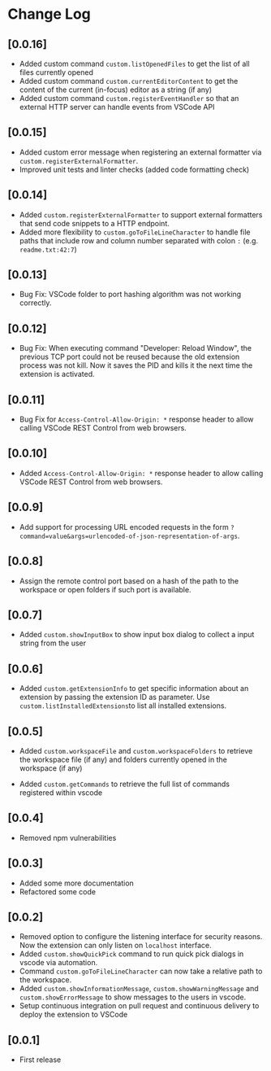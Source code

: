# Change Log

## [0.0.16]

- Added custom command `custom.listOpenedFiles` to get the list of all files currently opened
- Added custom command `custom.currentEditorContent` to get the content of the current (in-focus) editor as a string (if any)
- Added custom command `custom.registerEventHandler` so that an external HTTP server can handle events from VSCode API

## [0.0.15]

- Added custom error message when registering an external formatter via `custom.registerExternalFormatter`.
- Improved unit tests and linter checks (added code formatting check)

## [0.0.14]

- Added `custom.registerExternalFormatter` to support external formatters that send code snippets to a HTTP endpoint.
- Added more flexibility to `custom.goToFileLineCharacter` to handle file paths that include row and column number separated with colon `:` (e.g. `readme.txt:42:7`)

## [0.0.13]

- Bug Fix: VSCode folder to port hashing algorithm was not working correctly.

## [0.0.12]

- Bug Fix: When executing command "Developer: Reload Window", the previous TCP port could not be reused because the old extension process was not kill. Now it saves the PID and kills it the next time the extension is activated.

## [0.0.11]

- Bug Fix for `Access-Control-Allow-Origin: *` response header to allow calling VSCode REST Control from web browsers.

## [0.0.10]

- Added `Access-Control-Allow-Origin: *` response header to allow calling VSCode REST Control from web browsers.

## [0.0.9]

- Add support for processing URL encoded requests in the form `?command=value&args=urlencoded-of-json-representation-of-args`.

## [0.0.8]

- Assign the remote control port based on a hash of the path to the workspace or open folders if such port is available.

## [0.0.7]

- Added `custom.showInputBox` to show input box dialog to collect a input string from the user

## [0.0.6]

- Added `custom.getExtensionInfo` to get specific information about an extension by passing the extension ID as parameter. Use `custom.listInstalledExtensions`to list all installed extensions.

## [0.0.5]

- Added `custom.workspaceFile` and `custom.workspaceFolders` to retrieve the workspace file (if any) and folders currently opened in the workspace (if any)

- Added `custom.getCommands` to retrieve the full list of commands registered within vscode

## [0.0.4]

- Removed npm vulnerabilities

## [0.0.3]

- Added some more documentation
- Refactored some code

## [0.0.2]

- Removed option to configure the listening interface for security reasons. Now the extension can only listen on `localhost` interface.
- Added `custom.showQuickPick` command to run quick pick dialogs in vscode via automation.
- Command `custom.goToFileLineCharacter` can now take a relative path to the workspace.
- Added `custom.showInformationMessage`, `custom.showWarningMessage` and `custom.showErrorMessage` to show messages to the users in vscode.
- Setup continuous integration on pull request and continuous delivery to deploy the extension to VSCode

## [0.0.1]

- First release
